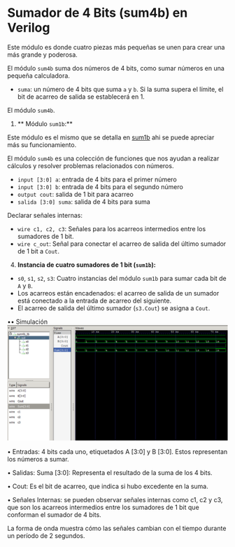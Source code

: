 # Sumador de 4 Bits (sum4b) en Verilog

Este módulo es donde cuatro piezas más pequeñas se unen para crear una más grande y poderosa.

El módulo `sum4b` suma dos números de 4 bits, como sumar números en una pequeña calculadora.

* `suma`: un número de 4 bits que suma `a` y `b`. Si la suma supera el límite, el bit de acarreo de salida se establecerá en 1.

El módulo `sum4b`.

1. ** Módulo `sum1b`:**

 Este módulo es el mismo que se detalla en [sum1b](sum1b/readme.md) ahi se puede apreciar más su funcionamiento.
  
El módulo `sum4b` es una colección de funciones que nos ayudan a realizar cálculos y resolver problemas relacionados con números.
* `input [3:0] a`: entrada de 4 bits para el primer número
* `input [3:0] b`: entrada de 4 bits para el segundo número
* `output cout`: salida de 1 bit para acarreo
* `salida [3:0] suma`: salida de 4 bits para suma

Declarar señales internas:
* `wire c1, c2, c3`: Señales para los acarreos intermedios entre los sumadores de 1 bit.
* `wire c_out`: Señal para conectar el acarreo de salida del último sumador de 1 bit a `Cout`.

4. **Instancia de cuatro sumadores de 1 bit (`sum1b`):**
* `s0`, `s1`, `s2`, `s3`: Cuatro instancias del módulo `sum1b` para sumar cada bit de `A` y `B`.
* Los acarreos están encadenados: el acarreo de salida de un sumador está conectado a la entrada de acarreo del siguiente.
* El acarreo de salida del último sumador (`s3.Cout`) se asigna a `Cout`.

•• Simulación
![Sim1](./sumador_tb.png)

• Entradas:
4 bits cada uno, etiquetados A [3:0] y B [3:0]. Estos representan los números a sumar.

• Salidas:
Suma [3:0]: Representa el resultado de la suma de los 4 bits.

• Cout: Es el bit de acarreo, que indica si hubo excedente en
la suma.

• Señales Internas: se pueden observar señales internas como c1, c2 y c3, que son los acarreos intermedios entre los sumadores de 1 bit que conforman el sumador de 4 bits.

La forma de onda muestra cómo las señales cambian con el tiempo durante un período de 2 segundos.
